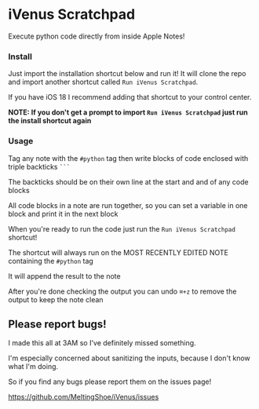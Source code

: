 # iVenus Scratchpad
Execute python code directly from inside Apple Notes!

### Install
Just import the installation shortcut below and run it! It will clone the repo and import another shortcut called `Run iVenus Scratchpad`. 

If you have iOS 18 I recommend adding that shortcut to your control center.

**NOTE: If you don't get a prompt to import `Run iVenus Scratchpad` just run the install shortcut again**

### Usage
Tag any note with the `#python` tag then write blocks of code enclosed with triple backticks `` ``` ``

The backticks should be on their own line at the start and and of any code blocks

All code blocks in a note are run together, so you can set a variable in one block and print it in the next block

When you're ready to run the code just run the `Run iVenus Scratchpad` shortcut!

The shortcut will always run on the MOST RECENTLY EDITED NOTE containing the `#python` tag

It will append the result to the note

After you're done checking the output you can undo `⌘+z` to remove the output to keep the note clean

## Please report bugs!
I made this all at 3AM so I've definitely missed something.

I'm especially concerned about sanitizing the inputs, because I don't know what I'm doing.

So if you find any bugs please report them on the issues page!

https://github.com/MeltingShoe/iVenus/issues
